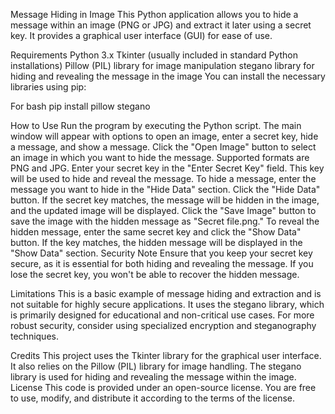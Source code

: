 Message Hiding in Image
This Python application allows you to hide a message within an image (PNG or JPG) and extract it later using a secret key. It provides a graphical user interface (GUI) for ease of use.

Requirements
Python 3.x
Tkinter (usually included in standard Python installations)
Pillow (PIL) library for image manipulation
stegano library for hiding and revealing the message in the image
You can install the necessary libraries using pip:

For bash
pip install pillow stegano

How to Use
Run the program by executing the Python script.
The main window will appear with options to open an image, enter a secret key, hide a message, and show a message.
Click the "Open Image" button to select an image in which you want to hide the message. Supported formats are PNG and JPG.
Enter your secret key in the "Enter Secret Key" field. This key will be used to hide and reveal the message.
To hide a message, enter the message you want to hide in the "Hide Data" section.
Click the "Hide Data" button. If the secret key matches, the message will be hidden in the image, and the updated image will be displayed.
Click the "Save Image" button to save the image with the hidden message as "Secret file.png."
To reveal the hidden message, enter the same secret key and click the "Show Data" button. If the key matches, the hidden message will be displayed in the "Show Data" section.
Security Note
Ensure that you keep your secret key secure, as it is essential for both hiding and revealing the message. If you lose the secret key, you won't be able to recover the hidden message.

Limitations
This is a basic example of message hiding and extraction and is not suitable for highly secure applications. It uses the stegano library, which is primarily designed for educational and non-critical use cases. For more robust security, consider using specialized encryption and steganography techniques.

Credits
This project uses the Tkinter library for the graphical user interface.
It also relies on the Pillow (PIL) library for image handling.
The stegano library is used for hiding and revealing the message within the image.
License
This code is provided under an open-source license. You are free to use, modify, and distribute it according to the terms of the license.